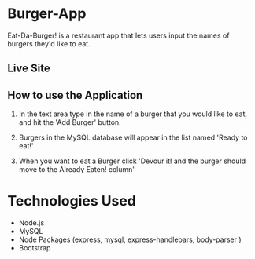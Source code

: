 # Burger-App

Eat-Da-Burger! is a restaurant app that lets users input the names of burgers they'd like to eat.

## Live Site 
	

## How to use the Application

1. In the text area type in the name of a burger that you would like to eat, and hit the 'Add Burger' button. 

2. Burgers in the MySQL database will appear in the list named 'Ready to eat!'

3. When you want to eat a Burger click 'Devour it! and the burger should move to the Already Eaten! column'

# Technologies Used 

- Node.js
- MySQL
- Node Packages (express, mysql, express-handlebars, body-parser )
- Bootstrap